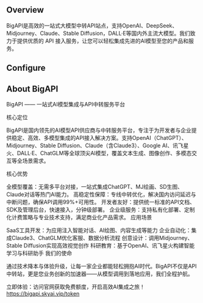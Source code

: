 ## Overview
BigAPI是高效的一站式大模型中转API站点，支持OpenAI、DeepSeek、Midjourney、Claude、Stable Diffusion，DALL·E等国内外主流大模型。我们致力于提供优质的 API 接入服务，让您可以轻松集成先进的AI模型至您的产品和服务。


## Configure



## About BigAPI  
BigAPI —— 一站式AI模型集成与API中转服务平台

核心定位

BigAPI是国内领先的AI模型API供应商与中转服务平台，专注于为开发者与企业提供稳定、高效、多模型集成的API接入解决方案。支持OpenAI（ChatGPT）、Midjourney、Stable Diffusion、Claude（含Claude3）、Google AI、讯飞星火、DALL·E、ChatGLM等全球顶尖AI模型，覆盖文本生成、图像创作、多模态交互等全场景需求。

核心优势

全模型覆盖：无需多平台对接，一站式集成ChatGPT、MJ绘画、SD生图、Claude对话等热门AI能力。
高稳定性保障：专线中转优化，解决国内访问延迟与中断问题，确保API调用99%+可用性。
开发者友好：提供统一标准的API文档、SDK及管理后台，快速接入，分钟级部署。
企业级服务：支持私有化部署、定制化计费策略与专业技术支持，满足商业化产品需求。
应用场景

SaaS工具开发：为应用注入智能对话、AI绘图、内容生成等能力
企业自动化：集成Claude3、ChatGLM优化客服、数据分析流程
创意设计：调用Midjourney、Stable Diffusion实现高效视觉创作
科研教育：基于OpenAI、讯飞星火构建智能学习与科研助手
我们的使命

通过技术降本与体验升级，让每一家企业都能轻松拥抱AI时代。BigAPI不仅是API中转站，更是您业务创新的加速器——从模型调用到落地应用，我们全程护航。

立即体验：访问官网获取免费额度，开启高效AI集成之旅！https://bigapi.skyai.vip/token